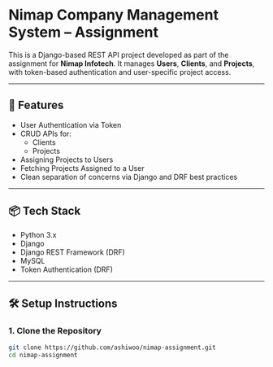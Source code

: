 # Nimap Company Management System – Assignment

This is a Django-based REST API project developed as part of the assignment for **Nimap Infotech**. It manages **Users**, **Clients**, and **Projects**, with token-based authentication and user-specific project access.

---

## 🚀 Features

- User Authentication via Token
- CRUD APIs for:
  - Clients
  - Projects
- Assigning Projects to Users
- Fetching Projects Assigned to a User
- Clean separation of concerns via Django and DRF best practices

---

## 📦 Tech Stack

- Python 3.x
- Django
- Django REST Framework (DRF)
- MySQL
- Token Authentication (DRF)

---

## 🛠️ Setup Instructions

### 1. Clone the Repository

```bash
git clone https://github.com/ashiwoo/nimap-assignment.git
cd nimap-assignment

